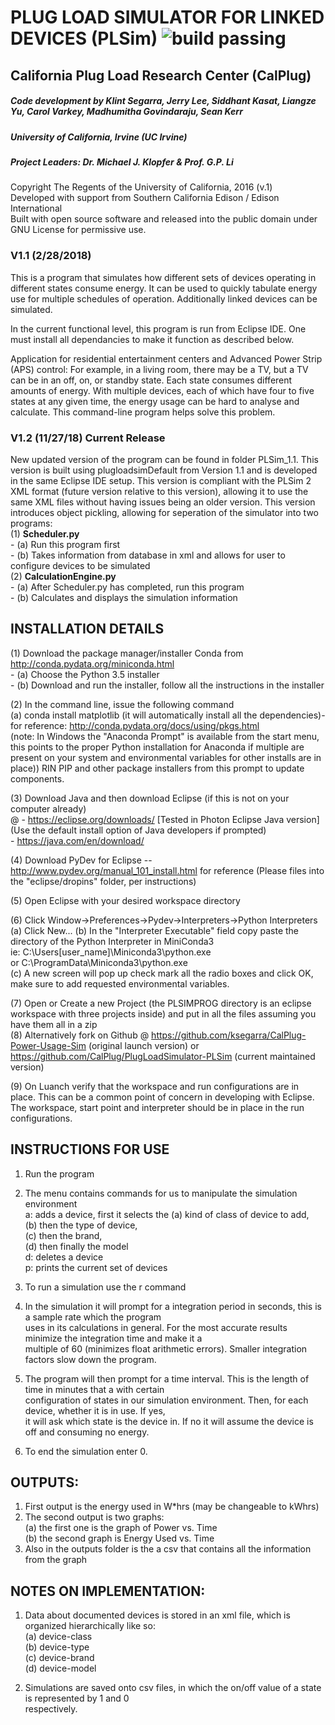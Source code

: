 # PLUG LOAD SIMULATOR FOR LINKED DEVICES (PLSim) ![build passing](https://img.shields.io/circleci/project/github/badges/shields/master.svg)

## California Plug Load Research Center (CalPlug)

##### Code development by Klint Segarra, Jerry Lee, Siddhant Kasat, Liangze Yu, Carol Varkey, Madhumitha Govindaraju, Sean Kerr
##### University of California, Irvine (UC Irvine) 
##### Project Leaders: Dr. Michael J. Klopfer & Prof. G.P. Li 
Copyright The Regents of the University of California, 2016 (v.1)  
Developed with support from Southern California Edison / Edison International  
Built with open source software and released into the public domain under GNU License for permissive use.  

### V1.1 (2/28/2018)  
This is a program that simulates how different sets of devices operating in different states consume energy.  It can be used to quickly tabulate energy use for multiple schedules of operation.  Additionally linked devices can be simulated.

In the current functional level, this program is run from Eclipse IDE.  One must install all dependancies to make it function as described below.

Application for residential entertainment centers and Advanced Power Strip (APS) control:
For example, in a living room, there may be a TV, but a TV can be in an off, on, or standby state. Each state
consumes different amounts of energy. With multiple devices, each of which have four to five states at any given
time, the energy usage can be hard to analyse and calculate. This command-line program helps solve this problem.

### V1.2 (11/27/18) Current Release  
New updated version of the program can be found in folder PLSim_1.1. This version is built using plugloadsimDefault from Version 1.1 and is developed in the same Eclipse IDE setup.
This version is compliant with the PLSim 2 XML format (future version relative to this version), allowing it to use the same XML files without having issues being an older version.
This version introduces object pickling, allowing for seperation of the simulator into two programs:  
	(1) **Scheduler.py**  
		  - (a) Run this program first   
		  - (b) Takes information from database in xml and allows for user to configure devices to be simulated  
	(2) **CalculationEngine.py**  
		  - (a) After Scheduler.py has completed, run this program   
		  - (b) Calculates and displays the simulation information  
  
## INSTALLATION DETAILS  
(1) Download the package manager/installer Conda from http://conda.pydata.org/miniconda.html   
	- (a) Choose the Python 3.5 installer  
    - (b) Download and run the installer, follow all the instructions in the installer  

(2) In the command line, issue the following command  
		(a) conda install matplotlib (it will automatically install all the dependencies)- for reference: http://conda.pydata.org/docs/using/pkgs.html  
		(note: In Windows the "Anaconda Prompt" is available from the start menu, this points to the proper Python installation for Anaconda if multiple are present on your system and   environmental variables for other installs are in place))  RIN PIP and other package installers from this prompt to update components.  

(3) Download Java and then download Eclipse (if this is not on your computer already)  
	@ - https://eclipse.org/downloads/  [Tested in Photon Eclipse Java version] (Use the default install option of Java developers if prompted)  
	  - https://java.com/en/download/  
	  
(4) Download PyDev for Eclipse --http://www.pydev.org/manual_101_install.html for reference  (Please files into the 	  "eclipse/dropins" folder, per instructions)  

(5) Open Eclipse with your desired workspace directory  

(6) Click Window->Preferences->Pydev->Interpreters->Python Interpreters  
  	(a) Click New...
  	(b) In the "Interpreter Executable" field copy paste the directory of the Python Interpreter in MiniConda3  
  		ie: C:\Users\[user_name]\Miniconda3\python.exe  
		or C:\ProgramData\Miniconda3\python.exe  
  	(c) A new screen will pop up check mark all the radio boxes and click OK, make sure to add requested environmental variables.  
  	
(7) Open or Create a new Project (the PLSIMPROG directory is an eclipse workspace with three projects inside) and put in all the files assuming you have them all in a zip  
(8) Alternatively fork on Github @ https://github.com/ksegarra/CalPlug-Power-Usage-Sim (original launch version) or https://github.com/CalPlug/PlugLoadSimulator-PLSim (current maintained version)

(9) On Luanch verify that the workspace and run configurations are in place.  This can be a common point of concern in developing with Eclipse.  The workspace, start point and interpreter should be in place in the run configurations.  

  	
## INSTRUCTIONS FOR USE  
1) 	Run the program  
2) 	The menu contains commands for us to manipulate the simulation environment  
	a: adds a device, first it selects the (a) kind of class of device to add,  
										   (b) then the type of device,   
										   (c) then the brand,  
										   (d) then finally the model  
	d: deletes a device  
	p: prints the current set of devices  

3) 	To run a simulation use the r command  
4)	In the simulation it will prompt for a integration period in seconds, this is a sample rate which the program  
  	uses in its calculations in general. For the most accurate results minimize the integration time and make it a  
  	multiple of 60 (minimizes float arithmetic errors). Smaller integration factors slow down the program.  
5)	The program will then prompt for a time interval. This is the length of time in minutes that a with certain   
	configuration of states in our simulation environment. Then, for each device, whether it is in use. If yes,  
	it will ask which state is the device in. If no it will assume the device is off and consuming no energy.  
6)	To end the simulation enter 0.  
  
## OUTPUTS:  
1)	First output is the energy used in W*hrs (may be changeable to kWhrs)  
2)	The second output is two graphs:  
		(a) the first one is the graph of Power vs. Time   
		(b) the second graph is Energy Used vs. Time  
3) 	Also in the outputs folder is the a csv that contains all the information from the graph  

## NOTES ON IMPLEMENTATION:  
1)	Data about documented devices is stored in an xml file, which is organized hierarchically like so:  
							(a)	device-class  
							   (b) device-type   
								  (c) device-brand  
								   	(d) device-model  
								   	
2)	Simulations are saved onto csv files, in which the on/off value of a state is represented by 1 and 0  
	respectively.   
	
  
  
